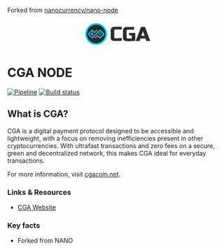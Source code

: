 Forked from [nanocurrency/nano-node](https://github.com/nanocurrency/nano-node)


<div align="center">
    <img src="images/cgalogo.png" alt="Logo" width='150px' height='auto'/>
</div>

# CGA NODE

[![Pipeline](https://gitlab.com/cgacurrency/cga-node/badges/v18/pipeline.svg)](https://gitlab.com/cgacurrency/cga-node) [![Build status](https://ci.appveyor.com/api/projects/status/2nm71hcgxadf7lg3/branch/v18-fix-qt?svg=true)](https://ci.appveyor.com/project/albertphil/cga-node/branch/v18)

## What is CGA?
CGA is a digital payment protocol designed to be accessible and lightweight, with a focus on removing inefficiencies present in other cryptocurrencies. With ultrafast transactions and zero fees on a secure, green and decentralized network, this makes CGA ideal for everyday transactions.


For more information, visit [cgacoin.net](https://www.cgacoin.net/).



### Links & Resources

* [CGA Website](https://www.cgacoin.net/)


### Key facts

* Forked from NANO
